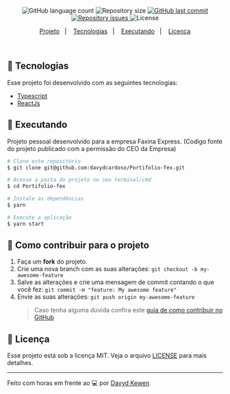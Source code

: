 
<p align="center">
  <img alt="GitHub language count" src="https://img.shields.io/github/languages/count/davydcardoso/Portifolio-fex">

  <img alt="Repository size" src="https://img.shields.io/github/repo-size/davydcardoso/Portifolio-fex">
  
  <a href="https://github.com/davydcardoso/Portifolio-fex/commits/main">
    <img alt="GitHub last commit" src="https://img.shields.io/github/last-commit/davydcardoso/Portifolio-fex">
  </a>

  <a href="https://github.com/davydcardoso/Portifolio-fex/issues">
    <img alt="Repository issues" src="https://img.shields.io/github/issues/davydcardoso/Portifolio-fex">
  </a>

  <img alt="License" src="https://img.shields.io/badge/license-MIT-brightgreen">
</p>


<p align="center">
  <a href="#-projeto">Projeto</a>&nbsp;&nbsp;&nbsp;|&nbsp;&nbsp;&nbsp;
  <a href="#rocket-tecnologias">Tecnologias</a>&nbsp;&nbsp;&nbsp;|&nbsp;&nbsp;&nbsp;
  <a href="#rocket-executando">Executando</a>&nbsp;&nbsp;&nbsp;|&nbsp;&nbsp;&nbsp;
  <a href="#memo-licença">Licença</a>
</p>
<br>

## :rocket: Tecnologias

Esse projeto foi desenvolvido com as seguintes tecnologias:

- [Typescript](https://www.typescriptlang.org/)
- [ReactJs](https://pt-br.reactjs.org/)

## :notebook: Executando

Projeto pessoal desenvolvido para a empresa Faxina Express. (Codigo fonte do projeto publicado com a permissão do CEO da Empresa)

```bash
# Clone este repositório
$ git clone git@github.com:davydcardoso/Portifolio-fex.git

# Acesse a pasta do projeto no seu terminal/cmd 
$ cd Portifolio-fex

# Instale as dependências
$ yarn

# Execute a aplicação
$ yarn start
```



## :construction: Como contribuir para o projeto

1. Faça um **fork** do projeto.
2. Crie uma nova branch com as suas alterações: `git checkout -b my-awesome-feature`
3. Salve as alterações e crie uma mensagem de commit contando o que você fez: `git commit -m "feature: My awesome feature"`
4. Envie as suas alterações: `git push origin my-awesome-feature`
   > Caso tenha alguma dúvida confira este [guia de como contribuir no GitHub](https://github.com/firstcontributions/first-contributions)

## :memo: Licença

Esse projeto está sob a licença MIT. Veja o arquivo [LICENSE](LICENSE.md) para mais detalhes.

---

Feito com horas em frente ao :computer: por [Davyd Kewen](https://davydkewen.dev/)
